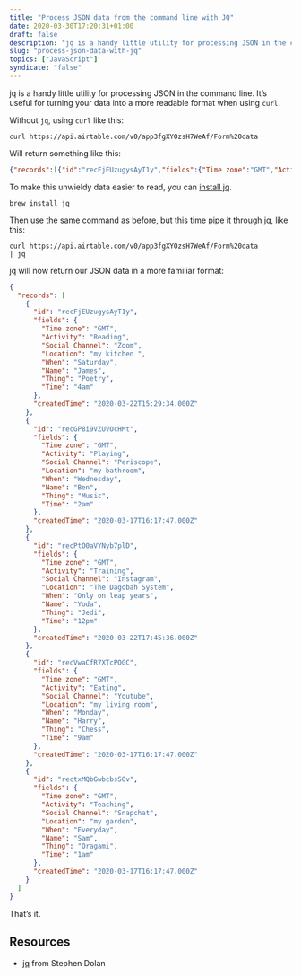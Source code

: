 ```yaml
---
title: "Process JSON data from the command line with JQ"
date: 2020-03-30T17:20:31+01:00
draft: false
description: "jq is a handy little utility for processing JSON in the command line. It’s useful for turning it into a more readable format when using curl."
slug: "process-json-data-with-jq"
topics: ["JavaScript"]
syndicate: "false"
---
```


jq is a handy little utility for processing JSON in the command line. It’s useful for turning your data into a more readable format when using `curl`.

Without `jq`, using `curl` like this:

```
curl https://api.airtable.com/v0/app3fgXYOzsH7WeAf/Form%20data
```

Will return something like this:

```json
{"records":[{"id":"recFjEUzugysAyT1y","fields":{"Time zone":"GMT","Activity":"Reading","Social Channel":"Zoom","Location":"my kitchen ","When":"Saturday","Name":"James","Thing":"Poetry","Time":"4am"},"createdTime":"2020-03-22T15:29:34.000Z"},{"id":"recGP8i9VZUVOcHMt","fields":{"Time zone":"GMT","Activity":"Playing","Social Channel":"Periscope","Location":"my bathroom","When":"Wednesday","Name":"Ben","Thing":"Music","Time":"2am"},"createdTime":"2020-03-17T16:17:47.000Z"},{"id":"recPtO0aVYNyb7plD","fields":{"Time zone":"GMT","Activity":"Training","Social Channel":"Instagram","Location":"The Dagobah System","When":"Only on leap years","Name":"Yoda","Thing":"Jedi","Time":"12pm"},"createdTime":"2020-03-22T17:45:36.000Z"},{"id":"recVwaCfR7XTcPOGC","fields":{"Time zone":"GMT","Activity":"Eating","Social Channel":"Youtube","Location":"my living room","When":"Monday","Name":"Harry","Thing":"Chess","Time":"9am"},"createdTime":"2020-03-17T16:17:47.000Z"},{"id":"rectxMQbGwbcbsSOv","fields":{"Time zone":"GMT","Activity":"Teaching","Social Channel":"Snapchat","Location":"my garden","When":"Everyday","Name":"Sam","Thing":"Oragami","Time":"1am"},"createdTime":"2020-03-17T16:17:47.000Z"}]}%
```

To make this unwieldy data easier to read, you can [install jq](https://stedolan.github.io/jq/download/).

```
brew install jq
```

Then use the same command as before, but this time pipe it through jq, like this:

```
curl https://api.airtable.com/v0/app3fgXYOzsH7WeAf/Form%20data
| jq
```

jq will now return our JSON data in a more familiar format:

```json
{
  "records": [
    {
      "id": "recFjEUzugysAyT1y",
      "fields": {
        "Time zone": "GMT",
        "Activity": "Reading",
        "Social Channel": "Zoom",
        "Location": "my kitchen ",
        "When": "Saturday",
        "Name": "James",
        "Thing": "Poetry",
        "Time": "4am"
      },
      "createdTime": "2020-03-22T15:29:34.000Z"
    },
    {
      "id": "recGP8i9VZUVOcHMt",
      "fields": {
        "Time zone": "GMT",
        "Activity": "Playing",
        "Social Channel": "Periscope",
        "Location": "my bathroom",
        "When": "Wednesday",
        "Name": "Ben",
        "Thing": "Music",
        "Time": "2am"
      },
      "createdTime": "2020-03-17T16:17:47.000Z"
    },
    {
      "id": "recPtO0aVYNyb7plD",
      "fields": {
        "Time zone": "GMT",
        "Activity": "Training",
        "Social Channel": "Instagram",
        "Location": "The Dagobah System",
        "When": "Only on leap years",
        "Name": "Yoda",
        "Thing": "Jedi",
        "Time": "12pm"
      },
      "createdTime": "2020-03-22T17:45:36.000Z"
    },
    {
      "id": "recVwaCfR7XTcPOGC",
      "fields": {
        "Time zone": "GMT",
        "Activity": "Eating",
        "Social Channel": "Youtube",
        "Location": "my living room",
        "When": "Monday",
        "Name": "Harry",
        "Thing": "Chess",
        "Time": "9am"
      },
      "createdTime": "2020-03-17T16:17:47.000Z"
    },
    {
      "id": "rectxMQbGwbcbsSOv",
      "fields": {
        "Time zone": "GMT",
        "Activity": "Teaching",
        "Social Channel": "Snapchat",
        "Location": "my garden",
        "When": "Everyday",
        "Name": "Sam",
        "Thing": "Oragami",
        "Time": "1am"
      },
      "createdTime": "2020-03-17T16:17:47.000Z"
    }
  ]
}
```

That’s it.

## Resources

- [jq](https://github.com/stedolan) from Stephen Dolan
